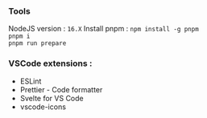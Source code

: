 ### Tools

NodeJS version : `16.X`
Install pnpm : `npm install -g pnpm`  
`pnpm i`  
`pnpm run prepare`  

### VSCode extensions :

- ESLint
- Prettier - Code formatter
- Svelte for VS Code
- vscode-icons
